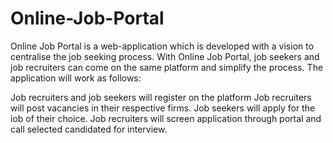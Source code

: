# Online-Job-Portal
Online Job Portal is a web-application which is developed with a vision to centralise the job seeking process. With Online Job Portal, job seekers and job recruiters can come on the same platform and simplify the process. The application will work as follows:

Job recruiters and job seekers will register on the platform
Job recruiters will post vacancies in their respective firms.
Job seekers will apply for the iob of their choice.
Job recruiters will screen application through portal and call selected candidated for interview.
